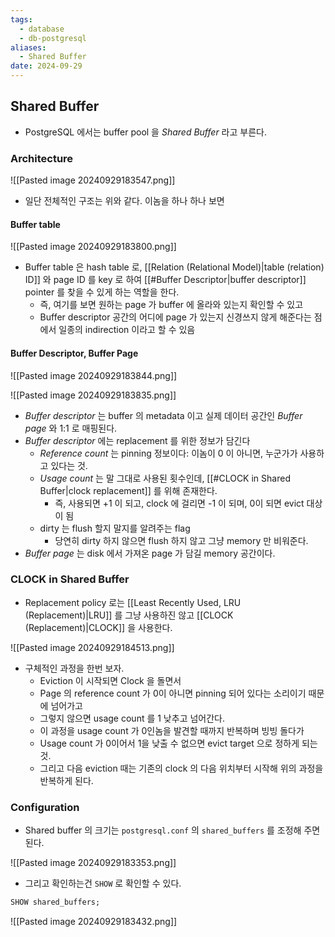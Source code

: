 ```yaml
---
tags:
  - database
  - db-postgresql
aliases:
  - Shared Buffer
date: 2024-09-29
---
```

## Shared Buffer

- PostgreSQL 에서는 buffer pool 을 *Shared Buffer* 라고 부른다.

### Architecture

![[Pasted image 20240929183547.png]]

- 일단 전체적인 구조는 위와 같다. 이놈을 하나 하나 보면

#### Buffer table

![[Pasted image 20240929183800.png]]

- Buffer table 은 hash table 로, [[Relation (Relational Model)|table (relation) ID]] 와 page ID 를 key 로 하여 [[#Buffer Descriptor|buffer descriptor]] pointer 를 찾을 수 있게 하는 역할을 한다.
	- 즉, 여기를 보면 원하는 page 가 buffer 에 올라와 있는지 확인할 수 있고
	- Buffer descriptor 공간의 어디에 page 가 있는지 신경쓰지 않게 해준다는 점에서 일종의 indirection 이라고 할 수 있음

#### Buffer Descriptor, Buffer Page

![[Pasted image 20240929183844.png]]

![[Pasted image 20240929183835.png]]

- *Buffer descriptor* 는 buffer 의 metadata 이고 실제 데이터 공간인 *Buffer page* 와 1:1 로 매핑된다.
- *Buffer descriptor* 에는 replacement 를 위한 정보가 담긴다
	- *Reference count* 는 pinning 정보이다: 이놈이 0 이 아니면, 누군가가 사용하고 있다는 것.
	- *Usage count* 는 말 그대로 사용된 횟수인데, [[#CLOCK in Shared Buffer|clock replacement]] 를 위해 존재한다.
		- 즉, 사용되면 +1 이 되고, clock 에 걸리면 -1 이 되며, 0이 되면 evict 대상이 됨
	- dirty 는 flush 할지 말지를 알려주는 flag
		- 당연히 dirty 하지 않으면 flush 하지 않고 그냥 memory 만 비워준다.
- *Buffer page* 는 disk 에서 가져온 page 가 담길 memory 공간이다.

### CLOCK in Shared Buffer

- Replacement policy 로는 [[Least Recently Used, LRU (Replacement)|LRU]] 를 그냥 사용하진 않고 [[CLOCK (Replacement)|CLOCK]] 을 사용한다.

![[Pasted image 20240929184513.png]]

- 구체적인 과정을 한번 보자.
	- Eviction 이 시작되면 Clock 을 돌면서
	- Page 의 reference count 가 0이 아니면 pinning 되어 있다는 소리이기 때문에 넘어가고
	- 그렇지 않으면 usage count 를 1 낮추고 넘어간다.
	- 이 과정을 usage count 가 0인놈을 발견할 때까지 반복하며 빙빙 돌다가
	- Usage count 가 0이어서 1을 낮출 수 없으면 evict target 으로 정하게 되는 것.
	- 그리고 다음 eviction 때는 기존의 clock 의 다음 위치부터 시작해 위의 과정을 반복하게 된다.

### Configuration

- Shared buffer 의 크기는 `postgresql.conf` 의 `shared_buffers` 를 조정해 주면 된다.

![[Pasted image 20240929183353.png]]

- 그리고 확인하는건 `SHOW` 로 확인할 수 있다.

```sql
SHOW shared_buffers;
```

![[Pasted image 20240929183432.png]]